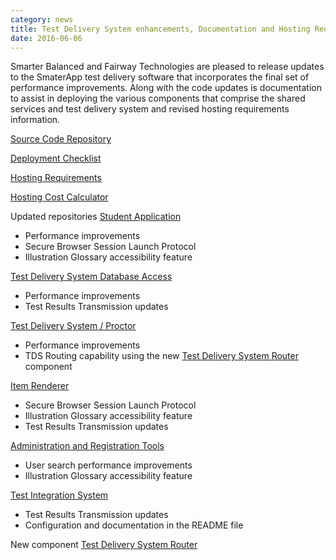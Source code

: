 ```yaml
---
category: news
title: Test Delivery System enhancements, Documentation and Hosting Requirements
date: 2016-06-06
---
```

Smarter Balanced and Fairway Technologies are pleased to release updates to the SmaterApp test delivery software that incorporates the final set of performance improvements.  Along with the code updates is documentation to assist in deploying the various components that comprise the shared services and test delivery system and revised hosting requirements information.

[Source Code Repository](http://www.smarterapp.org/source.html)

[Deployment Checklist](http://www.smarterapp.org/deployment/checklist/index.html)

[Hosting Requirements](http://www.smarterapp.org/documents/Smarter_Balanced_Hosting_Requirements_V3.pdf)

[Hosting Cost Calculator](http://www.smarterapp.org/documents/Smarter_Balanced_Hosting_Requirements_Cost_Calculator.V3.xlsx)

Updated repositories
[Student Application](https://bitbucket.org/fwsbac/student_release)
* Performance improvements
* Secure Browser Session Launch Protocol
* Illustration Glossary accessibility feature

[Test Delivery System Database Access](https://bitbucket.org/fwsbac/tdsdll_release)
* Performance improvements
* Test Results Transmission updates

[Test Delivery System / Proctor](https://bitbucket.org/fwsbac/tds_release)
* Performance improvements
* TDS Routing capability using the new [Test Delivery System Router](https://bitbucket.org/fwsbac/tds-router) component

[Item Renderer](https://bitbucket.org/fwsbac/itemrenderer_release)
* Secure Browser Session Launch Protocol
* Illustration Glossary accessibility feature
* Test Results Transmission updates

[Administration and Registration Tools](https://bitbucket.org/fwsbac/adminandregtools_release)
* User search performance improvements
* Illustration Glossary accessibility feature

[Test Integration System](https://bitbucket.org/fwsbac/testintegrationsystem_release)
* Test Results Transmission updates
*  Configuration and documentation in the README file

New component
[Test Delivery System Router](https://bitbucket.org/fwsbac/tds-router)